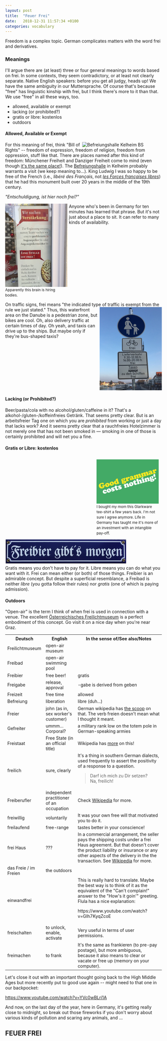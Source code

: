 ```yaml
---
layout: post
title:  "Feuer Frei"
date:   2018-12-31 11:57:34 +0100
categories: vocabulary
---
```

Freedom is a complex topic.  German complicates matters with the word <span class="german">frei</span> and derivatives.

### Meanings ###
I'll argue there are (at least) three or four general meanings to words based on <span class="german">frei.</span>  In some contexts, they seem contradictory, or at least not clearly separate.  Native English speakers:  before you get all judgy, heads up!  We have the same ambiguity in our <span class="german">Muttersprache.</span>  Of course that's because "free" has linguistic kinship with <span class="german">frei,</span> but I think there's more to it than that.  We use "free" in all these ways, too.

- allowed, available or exempt
- lacking (or prohibited?)
- gratis or libre:  <span class="german">kostenlos</span>
- outdoors

#### Allowed, Available or Exempt ####
<a title="Richard Bartz [CC BY-SA 3.0 (https://creativecommons.org/licenses/by-sa/3.0)], from Wikimedia Commons" href="https://commons.wikimedia.org/wiki/File:Befreiungshalle_Kelheim_BS.jpg"><img style="float:right;margin-left:5px;"  width="256" alt="Befreiungshalle Kelheim BS" src="https://upload.wikimedia.org/wikipedia/commons/thumb/c/c5/Befreiungshalle_Kelheim_BS.jpg/256px-Befreiungshalle_Kelheim_BS.jpg"></a>
For this meaning of <span class="german">frei,</span> think "Bill of Rights" -- freedom of expression, freedom of religion, freedom from oppression, stuff like that.  There are places named after this kind of freedom:  <span class="german">Münchener Freiheit</span> and <span class="german">Danziger Freiheit</span> come to mind (even though [it's the same place!](https://en.wikipedia.org/wiki/M%C3%BCnchner_Freiheit)).  The <a class="german" href="https://en.wikipedia.org/wiki/Befreiungshalle">Befreiungshalle</a> in Kelheim probably warrants a visit (we keep meaning to...).  King Ludwig I was so happy to be free of the French (i.e., <em>libéré des Français</em>, not [*les Forces françaises libres*](https://en.wikipedia.org/wiki/Free_France)) that he had this monument built over 20 years in the middle of the 19th century.

<em class="german">"Entschuldigung, ist hier noch frei?"</em>
<div style="display:inline;float:left;margin-right:5px;width:200px;">
<a href="/assets/img/feuer-frei/eine_stelle_ist_frei_400.jpg"><img style="float:left;" src="/assets/img/feuer-frei/eine_stelle_ist_frei_200.jpg"></a><br/><small>Apparently this brain is hiring bodies.</small></div>Anyone who's been in Germany for ten minutes has learned that phrase.  But it's not just about a place to sit.  It can refer to many kinds of availability.  <br style="clear:both;"/>





On traffic signs, <span class="german">frei</span> means "the indicated type of traffic is exempt from the rule we just stated."  <a href="/assets/img/feuer-frei/3_kinds_of_frei.jpg"><img style="float:right;margin-left:5px;" src="/assets/img/feuer-frei/3_kinds_of_frei_200x267.jpg"></a>Thus, this waterfront area on the Danube is a pedestrian zone, but bikes are cool.  Oh, also delivery traffic at certain times of day.  Oh yeah, and taxis can drive up to the ships.  But maybe only if they're bus-shaped taxis?<br style="clear:both;"/>

#### Lacking (or Prohibited?) ####
Beer/pasta/cola with no alcohol/gluten/caffeine in it?  That's a <span class="german">alkohol-/gluten-/koffeinfreies Getränk.</span>  That seems pretty clear.  But is an <span class="german">arbeitsfreier Tag</span> one on which you are <em>prohibited</em> from working or just a day that lacks work?  And it seems pretty clear that a <span class="german">rauchfreies Hotelzimmer</span> is not merely one that has not been smoked in &mdash; smoking in one of those is certainly prohibited and will net you a fine.

#### Gratis or Libre:  <span class="german">kostenlos</span> ####
<div style="margin:5px;padding:5px;float:right; display:inline;width:200px;"><img style="float:right;" src="/assets/img/feuer-frei/good_grammar_costs_nothing.gif"><br style="clear:both;"/><small>I bought my mom this Glarkware tee-shirt a few years back.  I'm not sure I agree anymore.  Life in Germany has taught me it's more of an investment with an intangible pay-off.</small></div><img src="/assets/img/feuer-frei/freibier_gibts_morgen.png"><br/>Gratis means you don't have to pay for it.  Libre means you can do what you want with it.  <span class="german">Frei</span> can mean either (or both) of those things.  <span class="german">Freibier</span> is an admirable concept.  But despite a superficial resemblance, a <span class="german">Freibad</span> is neither <em>libre</em> (you gotta follow their rules) nor <em>gratis</em> (one of which is paying admission).<br style="clear:both;"/>

#### Outdoors ####
"Open-air" is the term I think of when <span class="german">frei</span> is used in connection with a venue.  The excellent <a class="german" href="https://de.wikipedia.org/wiki/%C3%96sterreichisches_Freilichtmuseum">Österreichisches Freilichtmuseum</a> is a perfect embodiment of this concept.  Go visit it on a nice day when you're near Graz.


<table>
    <tr>
        <th class="german">Deutsch</th>
        <th>English</th>
        <th>In the sense of/See also/Notes</th>
    </tr>
    <tr>
        <td class="german">Freilichtmuseum</td>
        <td>open-air museum</td>
        <td></td>
    </tr>
    <tr>
        <td class="german">Freibad</td>
        <td>open-air swimming pool</td>
        <td></td>
    </tr>
    <tr>
        <td class="german">Freibier</td>
        <td>free beer!</td>
        <td>gratis</td>
    </tr>
    <tr>
        <td class="german">Freigabe</td>
        <td>release, approval</td>
        <td><span class="german">-gabe</span> is derived from <span class="german">geben</span></td>
    </tr>
    <tr>
        <td class="german">Freizeit</td>
        <td>free time</td>
        <td>allowed</td>
    </tr>
    <tr>
        <td class="german">Befreiung</td>
        <td>liberation</td>
        <td>libre (duh...)</td>
    </tr>
    <tr>
        <td class="german">Freier</td>
        <td>john (as in, sex worker's customer)</td>
        <td>German wikipedia has <a href="https://de.wikipedia.org/wiki/Kunde_(Prostitution)#Umgangssprache">the scoop</a> on that.  The verb <span class="german">freien</span> doesn't mean what I thought it meant.</td>
    </tr>
    <tr>
        <td class="german">Gefreiter</td>
        <td>ummm…Corporal?</td>
        <td>a military rank low on the totem pole in German-speaking armies</td>
    </tr>
    <tr>
        <td class="german">Freistaat</td>
        <td>Free State (in an official title)</td>
        <td>Wikipedia has <a href="https://en.wikipedia.org/wiki/Free_state_(government)">more</a> on this!</td>
    </tr>
    <tr>
        <td class="german">freilich</td>
        <td>sure, clearly</td>
        <td>It's a thing in southern German dialects, used frequently to assert the positivity of a response to a question.  <br/><blockquote class="german">Darf ich mich zu Dir setzen?<br/>Na, freilich!</blockquote></td>
    </tr>
    <tr>
        <td class="german">Freiberufler</td>
        <td>independent practitioner of an occupation</td>
        <td>Check <a href="https://de.wikipedia.org/wiki/Freier_Beruf_(Deutschland)">Wikipedia</a> for more.</td>
    </tr>
    <tr>
        <td class="german">freiwillig</td>
        <td>voluntarily</td>
        <td>It was your own free will that motivated you to do it.</td>
    </tr>
    <tr>
        <td class="german">freilaufend</td>
        <td>free-range</td>
        <td>tastes better in your conscience!</td>
    </tr>
    <tr>
        <td class="german">frei Haus</td>
        <td>???</td>
        <td>In a commercial arrangement, the seller pays the shipping costs under a <span class="german">frei Haus</span> agreement.  But that doesn't cover the product liability or insurance or any other aspects of the delivery in the the transaction.  See <a href="https://de.wikipedia.org/wiki/Frei_Haus">Wikipedia</a> for more.</td>
    </tr>
    <tr>
        <td class="german">das Freie / im Freien</td>
        <td>the outdoors</td>
        <td></td>
    </tr>
    <tr>
        <td class="german">einwandfrei</td>
        <td></td>
        <td>This is really hard to translate.  Maybe the best way is to think of it as the equivalent of the "Can't complain!" answer to the "How's it goin'" greeting.  Flula has a nice explanation:<p>https://www.youtube.com/watch?v=GIh7KyqZcoE</p></td>
    </tr>
    <tr>
        <td class="german">freischalten</td>
        <td>to unlock, enable, activate</td>
        <td>Very useful in terms of user permissions.</td>
    </tr>
    <tr>
        <td class="german">freimachen</td>
        <td>to frank</td>
        <td>It's the same as <span class="german">frankieren</span> (to pre-pay postage), but more ambiguous, because it also means to clear or vacate or free up (memory on your computer).</td>
    </tr>
</table>

Let's close it out with an important thought going back to the High Middle Ages but more recently put to good use again -- might need to that one in our backpocket:

https://www.youtube.com/watch?v=YVc0wBLri1A

And now, on the last day of the year, here in Germany, it's getting really close to midnight, so break out those fireworks if you don't worry about various kinds of pollution and scaring any animals, and ... 

## FEUER FREI ##